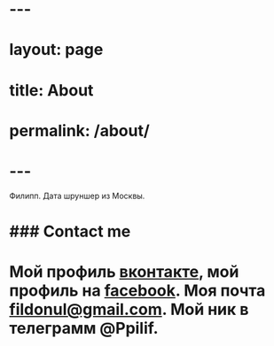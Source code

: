 # ---
# layout: page
# title: About
# permalink: /about/
# ---

Филипп. Дата шруншер из Москвы.

# ### Contact me

# Мой профиль [вконтакте](https://vk.com/ppilif), мой профиль на [facebook](https://www.facebook.com/filipp.ulyankin). Моя почта fildonul@gmail.com. Мой ник в телеграмм @Ppilif. 

